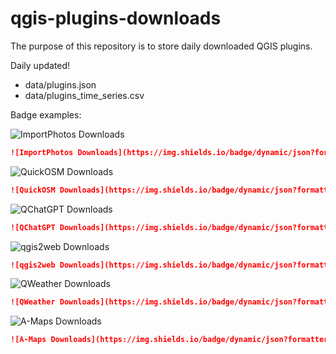 # qgis-plugins-downloads
The purpose of this repository is to store daily downloaded QGIS plugins.


Daily updated! 

- data/plugins.json
- data/plugins_time_series.csv


Badge examples: 

![ImportPhotos Downloads](https://img.shields.io/badge/dynamic/json?formatter=metric&color=green&label=ImportPhotos-downloads&query=%24.ImportPhotos.downloads&url=https://raw.githubusercontent.com/Mariosmsk/qgis-plugins-downloads/main/data/plugins.json)

```md
![ImportPhotos Downloads](https://img.shields.io/badge/dynamic/json?formatter=metric&color=green&label=ImportPhotos-downloads&query=%24.ImportPhotos.downloads&url=https://raw.githubusercontent.com/Mariosmsk/qgis-plugins-downloads/main/data/plugins.json)
```

![QuickOSM Downloads](https://img.shields.io/badge/dynamic/json?formatter=metric&color=green&label=QuickOSM-downloads&query=%24.QuickOSM.downloads&url=https://raw.githubusercontent.com/Mariosmsk/qgis-plugins-downloads/main/data/plugins.json)

```md
![QuickOSM Downloads](https://img.shields.io/badge/dynamic/json?formatter=metric&color=green&label=QuickOSM-downloads&query=%24.QuickOSM.downloads&url=https://raw.githubusercontent.com/Mariosmsk/qgis-plugins-downloads/main/data/plugins.json)
```

![QChatGPT Downloads](https://img.shields.io/badge/dynamic/json?formatter=metric&color=green&label=QChatGPT-downloads&query=%24.QChatGPT.downloads&url=https://raw.githubusercontent.com/Mariosmsk/qgis-plugins-downloads/main/data/plugins.json)

```md
![QChatGPT Downloads](https://img.shields.io/badge/dynamic/json?formatter=metric&color=green&label=QChatGPT-downloads&query=%24.QChatGPT.downloads&url=https://raw.githubusercontent.com/Mariosmsk/qgis-plugins-downloads/main/data/plugins.json)
```

![qgis2web Downloads](https://img.shields.io/badge/dynamic/json?formatter=metric&color=green&label=qgis2web-downloads&query=%24.qgis2web.downloads&url=https://raw.githubusercontent.com/Mariosmsk/qgis-plugins-downloads/main/data/plugins.json)

```md
![qgis2web Downloads](https://img.shields.io/badge/dynamic/json?formatter=metric&color=green&label=qgis2web-downloads&query=%24.qgis2web.downloads&url=https://raw.githubusercontent.com/Mariosmsk/qgis-plugins-downloads/main/data/plugins.json)
```

![QWeather Downloads](https://img.shields.io/badge/dynamic/json?formatter=metric&color=green&label=QWeather-downloads&query=%24.QWeather.downloads&url=https://raw.githubusercontent.com/Mariosmsk/qgis-plugins-downloads/main/data/plugins.json)

```md
![QWeather Downloads](https://img.shields.io/badge/dynamic/json?formatter=metric&color=green&label=QWeather-downloads&query=%24.QWeather.downloads&url=https://raw.githubusercontent.com/Mariosmsk/qgis-plugins-downloads/main/data/plugins.json)
```
![A-Maps Downloads](https://img.shields.io/badge/dynamic/json?formatter=metric&color=green&label=A-Maps-downloads&query=%24.A_Maps.downloads&url=https://raw.githubusercontent.com/Mariosmsk/qgis-plugins-downloads/main/data/plugins.json)

```md
![A-Maps Downloads](https://img.shields.io/badge/dynamic/json?formatter=metric&color=green&label=A-Maps-downloads&query=%24.A_Maps.downloads&url=https://raw.githubusercontent.com/Mariosmsk/qgis-plugins-downloads/main/data/plugins.json)
```
